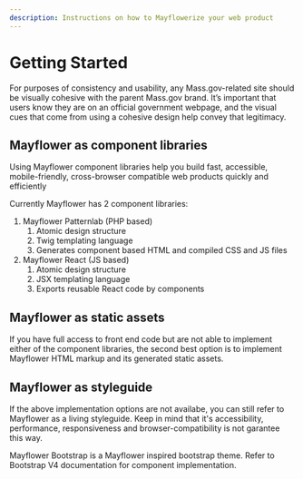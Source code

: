 ```yaml
---
description: Instructions on how to Mayflowerize your web product
---
```


# Getting Started

For purposes of consistency and usability, any Mass.gov-related site should be visually cohesive with the parent Mass.gov brand. It’s important that users know they are on an official government webpage, and the visual cues that come from using a cohesive design help convey that legitimacy.

## Mayflower as component libraries

Using Mayflower component libraries help you build fast, accessible, mobile-friendly, cross-browser compatible web products quickly and efficiently

Currently Mayflower has 2 component libraries:

1. Mayflower Patternlab \(PHP based\)
   1. Atomic design structure
   2. Twig templating language
   3. Generates component based HTML and compiled CSS and JS files
2. Mayflower React \(JS based\)
   1. Atomic design structure
   2. JSX templating language
   3. Exports reusable React code by components



## Mayflower as static assets

If you have full access to front end code but are not able to implement either of the component libraries, the second best option is to implement Mayflower HTML markup and its generated static assets.

## Mayflower as styleguide

If the above implementation options are not availabe, you can still refer to Mayflower as a living styleguide. Keep in mind that it's accessibility, performance, responsiveness and browser-compatibility is not garantee this way. 

Mayflower Bootstrap is a Mayflower inspired bootstrap theme. Refer to Bootstrap V4 documentation for component implementation.

